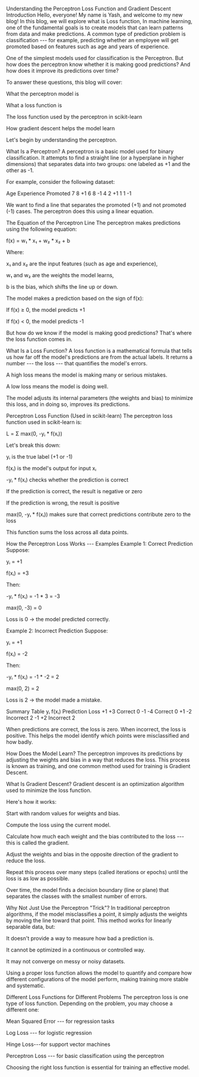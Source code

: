 Understanding the Perceptron Loss Function and Gradient Descent
Introduction Hello, everyone! My name is Yash, and welcome to my new
blog! In this blog, we will explore what is Loss function, In machine
learning, one of the fundamental goals is to create models that can
learn patterns from data and make predictions. A common type of
prediction problem is classification --- for example, predicting whether
an employee will get promoted based on features such as age and years of
experience.

One of the simplest models used for classification is the Perceptron.
But how does the perceptron know whether it is making good predictions?
And how does it improve its predictions over time?

To answer these questions, this blog will cover:

What the perceptron model is

What a loss function is

The loss function used by the perceptron in scikit-learn

How gradient descent helps the model learn

Let's begin by understanding the perceptron.

What Is a Perceptron? A perceptron is a basic model used for binary
classification. It attempts to find a straight line (or a hyperplane in
higher dimensions) that separates data into two groups: one labeled as
+1 and the other as -1.

For example, consider the following dataset:

Age Experience Promoted 7 8 +1 6 8 -1 4 2 +1 1 1 -1

We want to find a line that separates the promoted (+1) and not promoted
(-1) cases. The perceptron does this using a linear equation.

The Equation of the Perceptron Line The perceptron makes predictions
using the following equation:

f(x) = w₁ \* x₁ + w₂ \* x₂ + b

Where:

x₁ and x₂ are the input features (such as age and experience),

w₁ and w₂ are the weights the model learns,

b is the bias, which shifts the line up or down.

The model makes a prediction based on the sign of f(x):

If f(x) ≥ 0, the model predicts +1

If f(x) \< 0, the model predicts -1

But how do we know if the model is making good predictions? That's where
the loss function comes in.

What Is a Loss Function? A loss function is a mathematical formula that
tells us how far off the model's predictions are from the actual labels.
It returns a number --- the loss --- that quantifies the model's errors.

A high loss means the model is making many or serious mistakes.

A low loss means the model is doing well.

The model adjusts its internal parameters (the weights and bias) to
minimize this loss, and in doing so, improves its predictions.

Perceptron Loss Function (Used in scikit-learn) The perceptron loss
function used in scikit-learn is:

L = Σ max(0, -yᵢ \* f(xᵢ))

Let's break this down:

yᵢ is the true label (+1 or -1)

f(xᵢ) is the model's output for input xᵢ

-yᵢ \* f(xᵢ) checks whether the prediction is correct

If the prediction is correct, the result is negative or zero

If the prediction is wrong, the result is positive

max(0, -yᵢ \* f(xᵢ)) makes sure that correct predictions contribute zero
to the loss

This function sums the loss across all data points.

How the Perceptron Loss Works --- Examples Example 1: Correct Prediction
Suppose:

yᵢ = +1

f(xᵢ) = +3

Then:

-yᵢ \* f(xᵢ) = -1 \* 3 = -3

max(0, -3) = 0

Loss is 0 → the model predicted correctly.

Example 2: Incorrect Prediction Suppose:

yᵢ = +1

f(xᵢ) = -2

Then:

-yᵢ \* f(xᵢ) = -1 \* -2 = 2

max(0, 2) = 2

Loss is 2 → the model made a mistake.

Summary Table yᵢ f(xᵢ) Prediction Loss +1 +3 Correct 0 -1 -4 Correct 0
+1 -2 Incorrect 2 -1 +2 Incorrect 2

When predictions are correct, the loss is zero. When incorrect, the loss
is positive. This helps the model identify which points were
misclassified and how badly.

How Does the Model Learn? The perceptron improves its predictions by
adjusting the weights and bias in a way that reduces the loss. This
process is known as training, and one common method used for training is
Gradient Descent.

What Is Gradient Descent? Gradient descent is an optimization algorithm
used to minimize the loss function.

Here's how it works:

Start with random values for weights and bias.

Compute the loss using the current model.

Calculate how much each weight and the bias contributed to the loss ---
this is called the gradient.

Adjust the weights and bias in the opposite direction of the gradient to
reduce the loss.

Repeat this process over many steps (called iterations or epochs) until
the loss is as low as possible.

Over time, the model finds a decision boundary (line or plane) that
separates the classes with the smallest number of errors.

Why Not Just Use the Perceptron "Trick"? In traditional perceptron
algorithms, if the model misclassifies a point, it simply adjusts the
weights by moving the line toward that point. This method works for
linearly separable data, but:

It doesn't provide a way to measure how bad a prediction is.

It cannot be optimized in a continuous or controlled way.

It may not converge on messy or noisy datasets.

Using a proper loss function allows the model to quantify and compare
how different configurations of the model perform, making training more
stable and systematic.

Different Loss Functions for Different Problems The perceptron loss is
one type of loss function. Depending on the problem, you may choose a
different one:

Mean Squared Error --- for regression tasks

Log Loss --- for logistic regression

Hinge Loss---for support vector machines

Perceptron Loss --- for basic classification using the perceptron

Choosing the right loss function is essential for training an effective
model.